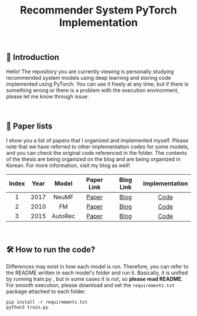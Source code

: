 <div align="center">
<h1> Recommender System PyTorch Implementation </h1>
</div>

<br/>

## 👋 Introduction

Hello! The repository you are currently viewing is personally studying recommended system models
using deep learning and storing code implemented using PyTorch. You can use it freely at any time,
but if there is something wrong or there is a problem with the execution environment, 
please let me know through issue.

<br/>

## 📑 Paper lists

I show you a list of papers that I organized and implemented myself.
Please note that we have referred to other implementation codes for some models,
and you can check the original code referenced in the folder.
The contents of the thesis are being organized on the blog and are being organized in Korean.
For more information, visit my blog as well!


| Index | Year |  Model  |                                                                              Paper Link                                                                               |                   Blog Link                    |              Implementation              |
|:-----:|:----:|:-------:|:---------------------------------------------------------------------------------------------------------------------------------------------------------------------:|:----------------------------------------------:|:----------------------------------------:|
|   1   | 2017 |  NeuMF  |  [Paper](https://dl.acm.org/doi/abs/10.1145/3038912.3052569?casa_token=0Mn-nBbA8DkAAAAA:1GLqj8Yb63TLSKBwCvl9NNzpQLOWO7mgBto24pPGMd9rlDU9Mic5fZm73VcxBZy6tCxzWN_odg)   | [Blog](https://killerwhale0917.tistory.com/33) |             [Code](./NeuMF)              |
|   2   | 2010 |   FM    | [Paper](https://ieeexplore.ieee.org/abstract/document/5694074?casa_token=y8NcEPGtCNkAAAAA:TwepAyJVyImsVxxx6N-AmT-V5auhy9mdegF2bN9LkSiStis3k01Kc_EEdHPLvp8CTS1AA1nfEg) | [Blog](https://killerwhale0917.tistory.com/40) | [Code](./Factorization%20Machine%20(FM)) |
|   3   | 2015 | AutoRec |                                                   [Paper](https://users.cecs.anu.edu.au/~u5098633/papers/www15.pdf)                                                   |                   [Blog](#)                    |            [Code](./AutoRec)             |


<br/>

## 🛠️ How to run the code?

Differences may exist in how each model is run.
Therefore, you can refer to the README written in each model's folder and run it.
Basically, it is unified by running train.py , but in some cases it is not, so **please read README**.
For smooth execution, please download and set the `requirements.txt` package attached to each folder.

```shell
pip install -r requirements.txt
python3 train.py
```
